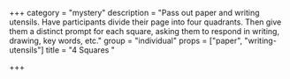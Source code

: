 +++
category = "mystery"
description = "Pass out paper and writing utensils. Have participants divide their page into four quadrants. Then give them a distinct prompt for each square, asking them to respond in writing, drawing, key words, etc."
group = "individual"
props = ["paper", "writing-utensils"]
title = "4 Squares "

+++
